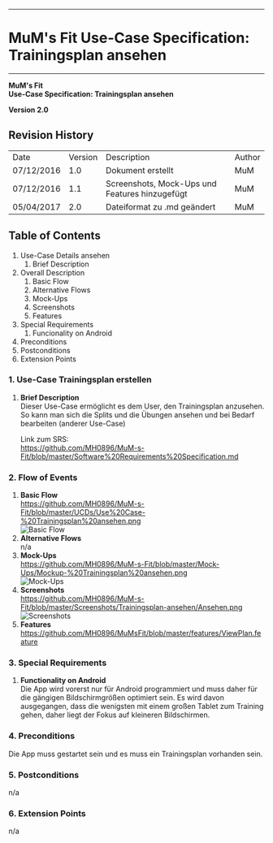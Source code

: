 -------------
# MuM's Fit Use-Case Specification: Trainingsplan ansehen #
-------------
**MuM's Fit**  
**Use-Case Specification: Trainingsplan ansehen**

**Version 2.0**

## Revision History ##
<table>
<tr><td>Date</td><td>Version</td><td>Description</td><td>Author</td></tr>
<tr><td>07/12/2016</td><td>1.0</td><td>Dokument erstellt</td><td>MuM</td></tr>
<tr><td>07/12/2016</td><td>1.1</td><td>Screenshots, Mock-Ups und Features hinzugefügt</td><td>MuM</td></tr>
<tr><td>05/04/2017</td><td>2.0</td><td>Dateiformat zu .md geändert</td><td>MuM</td></tr>
</table>

## Table of Contents ##
1. Use-Case Details ansehen
	1. Brief Description
2. Overall Description
	1. Basic Flow
	2. Alternative Flows
	3. Mock-Ups
	4. Screenshots
	5. Features
3. Special Requirements
	1. Funcionality on Android
4. Preconditions
5. Postconditions
6. Extension Points

### 1. Use-Case Trainingsplan erstellen ###
1. **Brief Description**  
Dieser Use-Case ermöglicht es dem User, den Trainingsplan anzusehen. So kann man sich die Splits und die Übungen ansehen und bei Bedarf bearbeiten (anderer Use-Case)

	Link zum SRS:   
	<a href="https://github.com/MH0896/MuM-s-Fit/blob/master/Software%20Requirements%20Specification.md">https://github.com/MH0896/MuM-s-Fit/blob/master/Software%20Requirements%20Specification.md</a>

### 2. Flow of Events ###
1. **Basic Flow**  
<a href="https://github.com/MH0896/MuM-s-Fit/blob/master/UCDs/Use%20Case-%20Trainingsplan%20ansehen.png">https://github.com/MH0896/MuM-s-Fit/blob/master/UCDs/Use%20Case-%20Trainingsplan%20ansehen.png</a>  
![Basic Flow](https://github.com/MH0896/MuM-s-Fit/blob/master/UCDs/Use%20Case-%20Trainingsplan%20ansehen.png "Basic Flow")
2. **Alternative Flows**  
n/a
3. **Mock-Ups**  
<a href="https://github.com/MH0896/MuM-s-Fit/blob/master/Mock-Ups/Mockup-%20Trainingsplan%20ansehen.png">https://github.com/MH0896/MuM-s-Fit/blob/master/Mock-Ups/Mockup-%20Trainingsplan%20ansehen.png</a>  
![Mock-Ups](https://github.com/MH0896/MuM-s-Fit/blob/master/Mock-Ups/Mockup-%20Trainingsplan%20ansehen.png "Mock-Ups")
4. **Screenshots**  
<a href="https://github.com/MH0896/MuM-s-Fit/blob/master/Screenshots/Trainingsplan-ansehen/Ansehen.png">https://github.com/MH0896/MuM-s-Fit/blob/master/Screenshots/Trainingsplan-ansehen/Ansehen.png</a>  
![Screenshots](https://github.com/MH0896/MuM-s-Fit/blob/master/Screenshots/Trainingsplan-ansehen/Ansehen.png "Screenshots")
5. **Features**  
<a href="https://github.com/MH0896/MuMsFit/blob/master/features/ViewPlan.feature">https://github.com/MH0896/MuMsFit/blob/master/features/ViewPlan.feature</a>

### 3. Special Requirements ###
1. **Functionality on Android**  
Die App wird vorerst nur für Android programmiert und muss daher für die gängigen Bildschirmgrößen optimiert sein. Es wird davon ausgegangen, dass die wenigsten mit einem großen Tablet zum Training gehen, daher liegt der Fokus auf kleineren Bildschirmen.

### 4. Preconditions ###
Die App muss gestartet sein und es muss ein Trainingsplan vorhanden sein.

### 5. Postconditions ###
n/a

### 6. Extension Points ###
n/a